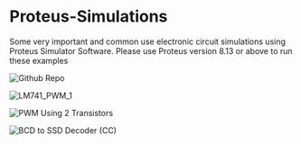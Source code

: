 # Proteus-Simulations
Some very important and common use electronic circuit simulations using Proteus Simulator Software. Please use Proteus version 8.13 or above to run these examples


![Github Repo](https://user-images.githubusercontent.com/78910261/227956535-8b5cf757-d1cd-4a26-a354-2bf52a74e35d.png)


![LM741_PWM_1](https://user-images.githubusercontent.com/78910261/227761029-56c6e4fc-89d3-4029-ab24-f558a8eb4577.png)

![PWM Using 2 Transistors](https://user-images.githubusercontent.com/78910261/227763532-bb5466b3-7c7f-4ffa-be1f-e211cc608805.png)


![BCD to SSD Decoder (CC)](https://user-images.githubusercontent.com/78910261/227765059-0b8e132f-2e46-4891-9e6e-35d50913a127.png)
